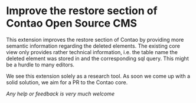 # Improve the restore section of Contao Open Source CMS

This extension improves the restore section of Contao by providing more semantic information regarding the deleted elements. The existing core view only provides rather technical information, i.e. the table name the deleted element was stored in and the corresponding sql query. This might be a hurdle to many editors.

We see this extension solely as a research tool. As soon we come up with a solid solution, we aim for a PR to the Contao core.

*Any help or feedback is very much welcome*